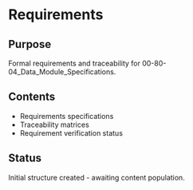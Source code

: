 # Requirements

## Purpose
Formal requirements and traceability for 00-80-04_Data_Module_Specifications.

## Contents
- Requirements specifications
- Traceability matrices
- Requirement verification status

## Status
Initial structure created - awaiting content population.
